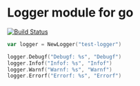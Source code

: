 # Logger module for go

[![Build Status](https://travis-ci.org/gonejack/logger.svg?branch=master)](https://travis-ci.org/gonejack/logger)

```go
var logger = NewLogger("test-logger")

logger.Debugf("Debugf: %s", "Debugf")
logger.Infof("Infof: %s", "Infof")
logger.Warnf("Warnf: %s", "Warnf")
logger.Errorf("Errorf: %s", "Errorf")
```